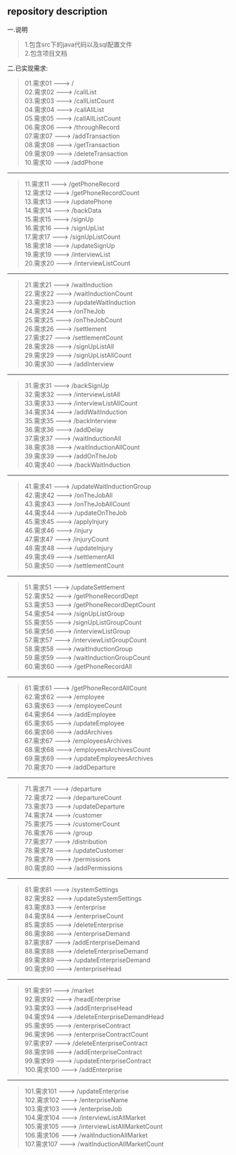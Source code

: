 ## repository description ##  
  
一.说明  
  >1.包含src下的java代码以及sql配置文件  
  >2.包含项目文档  
  
二.已实现需求:  
  >01.需求01 ---> /  
  >02.需求02 ---> /callList  
  >03.需求03 ---> /callListCount  
  >04.需求04 ---> /callAllList  
  >05.需求05 ---> /callAllListCount  
  >06.需求06 ---> /throughRecord  
  >07.需求07 ---> /addTransaction  
  >08.需求08 ---> /getTransaction  
  >09.需求09 ---> /deleteTransaction  
  >10.需求10 ---> /addPhone  
  ******************************************  
  >11.需求11 ---> /getPhoneRecord  
  >12.需求12 ---> /getPhoneRecordCount  
  >13.需求13 ---> /updatePhone  
  >14.需求14 ---> /backData  
  >15.需求15 ---> /signUp  
  >16.需求16 ---> /signUpList  
  >17.需求17 ---> /signUpListCount  
  >18.需求18 ---> /updateSignUp  
  >19.需求19 ---> /interviewList  
  >20.需求20 ---> /interviewListCount  
  ******************************************  
  >21.需求21 ---> /waitInduction  
  >22.需求22 ---> /waitInductionCount  
  >23.需求23 ---> /updateWaitInduction  
  >24.需求24 ---> /onTheJob  
  >25.需求25 ---> /onTheJobCount  
  >26.需求26 ---> /settlement  
  >27.需求27 ---> /settlementCount  
  >28.需求28 ---> /signUpListAll  
  >29.需求29 ---> /signUpListAllCount  
  >30.需求30 ---> /addInterview  
  ******************************************  
  >31.需求31 ---> /backSignUp  
  >32.需求32 ---> /interviewListAll  
  >33.需求33 ---> /interviewListAllCount  
  >34.需求34 ---> /addWaitInduction  
  >35.需求35 ---> /backInterview  
  >36.需求36 ---> /addDelay  
  >37.需求37 ---> /waitInductionAll  
  >38.需求38 ---> /waitInductionAllCount  
  >39.需求39 ---> /addOnTheJob  
  >40.需求40 ---> /backWaitInduction  
  ******************************************  
  >41.需求41 ---> /updateWaitInductionGroup  
  >42.需求42 ---> /onTheJobAll  
  >43.需求43 ---> /onTheJobAllCount  
  >44.需求44 ---> /updateOnTheJob  
  >45.需求45 ---> /applyInjury  
  >46.需求46 ---> /injury  
  >47.需求47 ---> /injuryCount  
  >48.需求48 ---> /updateInjury  
  >49.需求49 ---> /settlementAll  
  >50.需求50 ---> /settlementCount  
  ******************************************  
  >51.需求51 ---> /updateSettlement  
  >52.需求52 ---> /getPhoneRecordDept  
  >53.需求53 ---> /getPhoneRecordDeptCount  
  >54.需求54 ---> /signUpListGroup  
  >55.需求55 ---> /signUpListGroupCount  
  >56.需求56 ---> /interviewListGroup  
  >57.需求57 ---> /interviewListGroupCount  
  >58.需求58 ---> /waitInductionGroup  
  >59.需求59 ---> /waitInductionGroupCount  
  >60.需求60 ---> /getPhoneRecordAll  
  ******************************************  
  >61.需求61 ---> /getPhoneRecordAllCount  
  >62.需求62 ---> /employee  
  >63.需求63 ---> /employeeCount  
  >64.需求64 ---> /addEmployee  
  >65.需求65 ---> /updateEmployee  
  >66.需求66 ---> /addArchives  
  >67.需求67 ---> /employeesArchives  
  >68.需求68 ---> /employeesArchivesCount  
  >69.需求69 ---> /updateEmployeesArchives  
  >70.需求70 ---> /addDeparture  
  ******************************************  
  >71.需求71 ---> /departure  
  >72.需求72 ---> /departureCount  
  >73.需求73 ---> /updateDeparture  
  >74.需求74 ---> /customer  
  >75.需求75 ---> /customerCount  
  >76.需求76 ---> /group  
  >77.需求77 ---> /distribution  
  >78.需求78 ---> /updateCustomer  
  >79.需求79 ---> /permissions  
  >80.需求80 ---> /addPermissions  
  ******************************************  
  >81.需求81 ---> /systemSettings  
  >82.需求82 ---> /updateSystemSettings  
  >83.需求83 ---> /enterprise  
  >84.需求84 ---> /enterpriseCount  
  >85.需求85 ---> /deleteEnterprise  
  >86.需求86 ---> /enterpriseDemand  
  >87.需求87 ---> /addEnterpriseDemand  
  >88.需求88 ---> /deleteEnterpriseDemand  
  >89.需求89 ---> /updateEnterpriseDemand  
  >90.需求90 ---> /enterpriseHead  
  ******************************************  
  >91.需求91 ---> /market  
  >92.需求92 ---> /headEnterprise  
  >93.需求93 ---> /addEnterpriseHead  
  >94.需求94 ---> /deleteEnterpriseDemandHead  
  >95.需求95 ---> /enterpriseContract  
  >96.需求96 ---> /enterpriseContractCount  
  >97.需求97 ---> /deleteEnterpriseContract  
  >98.需求98 ---> /addEnterpriseContract  
  >99.需求99 ---> /updateEnterpriseContract  
  >100.需求100 ---> /addEnterprise  
  ******************************************  
  >101.需求101 ---> /updateEnterprise  
  >102.需求102 ---> /enterpriseName  
  >103.需求103 ---> /enterpriseJob  
  >104.需求104 ---> /interviewListAllMarket  
  >105.需求105 ---> /interviewListAllMarketCount  
  >106.需求106 ---> /waitInductionAllMarket  
  >107.需求107 ---> /waitInductionAllMarketCount  
